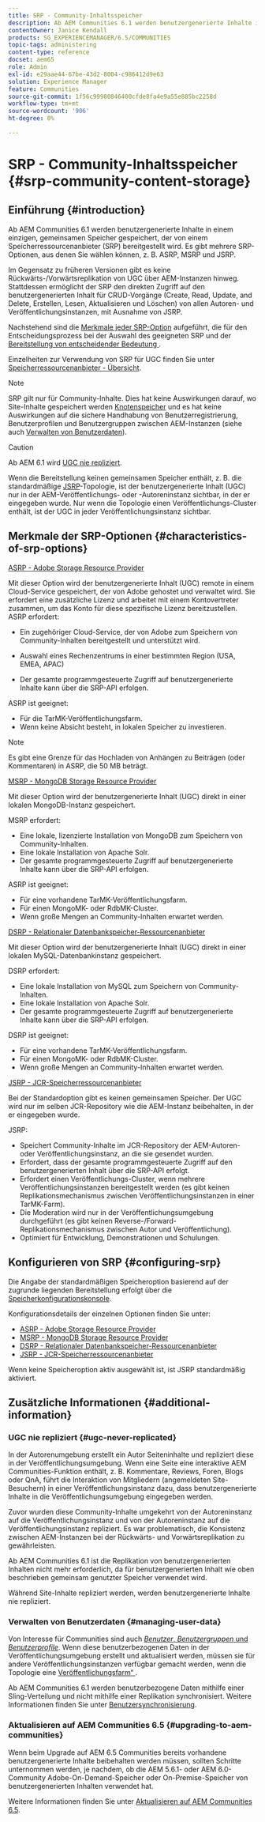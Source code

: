 ```yaml
---
title: SRP - Community-Inhaltsspeicher
description: Ab AEM Communities 6.1 werden benutzergenerierte Inhalte in einem einzigen, gemeinsamen Speicher gespeichert, der von einem Speicherressourcenanbieter (SRP) bereitgestellt wird
contentOwner: Janice Kendall
products: SG_EXPERIENCEMANAGER/6.5/COMMUNITIES
topic-tags: administering
content-type: reference
docset: aem65
role: Admin
exl-id: e29aae44-67be-43d2-8004-c986412d9e63
solution: Experience Manager
feature: Communities
source-git-commit: 1f56c99980846400cfde8fa4e9a55e885bc2258d
workflow-type: tm+mt
source-wordcount: '906'
ht-degree: 0%

---
```


# SRP - Community-Inhaltsspeicher {#srp-community-content-storage}

## Einführung {#introduction}

Ab AEM Communities 6.1 werden benutzergenerierte Inhalte in einem einzigen, gemeinsamen Speicher gespeichert, der von einem Speicherressourcenanbieter (SRP) bereitgestellt wird. Es gibt mehrere SRP-Optionen, aus denen Sie wählen können, z. B. ASRP, MSRP und JSRP.

Im Gegensatz zu früheren Versionen gibt es keine Rückwärts-/Vorwärtsreplikation von UGC über AEM-Instanzen hinweg. Stattdessen ermöglicht der SRP den direkten Zugriff auf den benutzergenerierten Inhalt für CRUD-Vorgänge (Create, Read, Update, and Delete, Erstellen, Lesen, Aktualisieren und Löschen) von allen Autoren- und Veröffentlichungsinstanzen, mit Ausnahme von JSRP.

Nachstehend sind die [Merkmale jeder SRP-Option](#characteristics-of-srp-options) aufgeführt, die für den Entscheidungsprozess bei der Auswahl des geeigneten SRP und der [ Bereitstellung von entscheidender Bedeutung ](/help/communities/topologies.md).

Einzelheiten zur Verwendung von SRP für UGC finden Sie unter [Speicherressourcenanbieter - Übersicht](/help/communities/srp.md).

>[!NOTE]
>
>SRP gilt nur für Community-Inhalte. Dies hat keine Auswirkungen darauf, wo Site-Inhalte gespeichert werden [Knotenspeicher](/help/sites-deploying/data-store-config.md) und es hat keine Auswirkungen auf die sichere Handhabung von Benutzerregistrierung, Benutzerprofilen und Benutzergruppen zwischen AEM-Instanzen (siehe auch [Verwalten von Benutzerdaten](#managing-user-data)).

>[!CAUTION]
>
>Ab AEM 6.1 wird [UGC nie repliziert](#ugc-never-replicated).
>
>Wenn die Bereitstellung keinen gemeinsamen Speicher enthält, z. B. die standardmäßige [JSRP](/help/communities/topologies.md#jsrp)-Topologie, ist der benutzergenerierte Inhalt (UGC) nur in der AEM-Veröffentlichungs- oder -Autoreninstanz sichtbar, in der er eingegeben wurde. Nur wenn die Topologie einen Veröffentlichungs-Cluster enthält, ist der UGC in jeder Veröffentlichungsinstanz sichtbar.

## Merkmale der SRP-Optionen {#characteristics-of-srp-options}

[ASRP - Adobe Storage Resource Provider](/help/communities/asrp.md)

Mit dieser Option wird der benutzergenerierte Inhalt (UGC) remote in einem Cloud-Service gespeichert, der von Adobe gehostet und verwaltet wird. Sie erfordert eine zusätzliche Lizenz und arbeitet mit einem Kontovertreter zusammen, um das Konto für diese spezifische Lizenz bereitzustellen. ASRP erfordert:

* Ein zugehöriger Cloud-Service, der von Adobe zum Speichern von Community-Inhalten bereitgestellt und unterstützt wird.
* Auswahl eines Rechenzentrums in einer bestimmten Region (USA, EMEA, APAC)

* Der gesamte programmgesteuerte Zugriff auf benutzergenerierte Inhalte kann über die SRP-API erfolgen.

ASRP ist geeignet:

* Für die TarMK-Veröffentlichungsfarm.
* Wenn keine Absicht besteht, in lokalen Speicher zu investieren.

>[!NOTE]
>
>Es gibt eine Grenze für das Hochladen von Anhängen zu Beiträgen (oder Kommentaren) in ASRP, die 50 MB beträgt.

[MSRP - MongoDB Storage Resource Provider](/help/communities/msrp.md)

Mit dieser Option wird der benutzergenerierte Inhalt (UGC) direkt in einer lokalen MongoDB-Instanz gespeichert.

MSRP erfordert:

* Eine lokale, lizenzierte Installation von MongoDB zum Speichern von Community-Inhalten.
* Eine lokale Installation von Apache Solr.
* Der gesamte programmgesteuerte Zugriff auf benutzergenerierte Inhalte kann über die SRP-API erfolgen.

ASRP ist geeignet:

* Für eine vorhandene TarMK-Veröffentlichungsfarm.
* Für einen MongoMK- oder RdbMK-Cluster.
* Wenn große Mengen an Community-Inhalten erwartet werden.

[DSRP - Relationaler Datenbankspeicher-Ressourcenanbieter](/help/communities/dsrp.md)

Mit dieser Option wird der benutzergenerierte Inhalt (UGC) direkt in einer lokalen MySQL-Datenbankinstanz gespeichert.

DSRP erfordert:

* Eine lokale Installation von MySQL zum Speichern von Community-Inhalten.
* Eine lokale Installation von Apache Solr.
* Der gesamte programmgesteuerte Zugriff auf benutzergenerierte Inhalte kann über die SRP-API erfolgen.

DSRP ist geeignet:

* Für eine vorhandene TarMK-Veröffentlichungsfarm.
* Für einen MongoMK- oder RdbMK-Cluster.
* Wenn große Mengen an Community-Inhalten erwartet werden.

[JSRP - JCR-Speicherressourcenanbieter](/help/communities/jsrp.md)

Bei der Standardoption gibt es keinen gemeinsamen Speicher. Der UGC wird nur im selben JCR-Repository wie die AEM-Instanz beibehalten, in der er eingegeben wurde.

JSRP:

* Speichert Community-Inhalte im JCR-Repository der AEM-Autoren- oder Veröffentlichungsinstanz, an die sie gesendet wurden.
* Erfordert, dass der gesamte programmgesteuerte Zugriff auf den benutzergenerierten Inhalt über die SRP-API erfolgt.
* Erfordert einen Veröffentlichungs-Cluster, wenn mehrere Veröffentlichungsinstanzen bereitgestellt werden (es gibt keinen Replikationsmechanismus zwischen Veröffentlichungsinstanzen in einer TarMK-Farm).
* Die Moderation wird nur in der Veröffentlichungsumgebung durchgeführt (es gibt keinen Reverse-/Forward-Replikationsmechanismus zwischen Autor und Veröffentlichung).
* Optimiert für Entwicklung, Demonstrationen und Schulungen.

## Konfigurieren von SRP {#configuring-srp}

Die Angabe der standardmäßigen Speicheroption basierend auf der zugrunde liegenden Bereitstellung erfolgt über die [Speicherkonfigurationskonsole](/help/communities/srp-config.md).

Konfigurationsdetails der einzelnen Optionen finden Sie unter:

* [ASRP - Adobe Storage Resource Provider](/help/communities/asrp.md)
* [MSRP - MongoDB Storage Resource Provider](/help/communities/msrp.md)
* [DSRP - Relationaler Datenbankspeicher-Ressourcenanbieter](/help/communities/dsrp.md)
* [JSRP - JCR-Speicherressourcenanbieter](/help/communities/jsrp.md)

Wenn keine Speicheroption aktiv ausgewählt ist, ist JSRP standardmäßig aktiviert.

## Zusätzliche Informationen {#additional-information}

### UGC nie repliziert {#ugc-never-replicated}

In der Autorenumgebung erstellt ein Autor Seiteninhalte und repliziert diese in der Veröffentlichungsumgebung. Wenn eine Seite eine interaktive AEM Communities-Funktion enthält, z. B. Kommentare, Reviews, Foren, Blogs oder QnA, führt die Interaktion von Mitgliedern (angemeldeten Site-Besuchern) in einer Veröffentlichungsinstanz dazu, dass benutzergenerierte Inhalte in die Veröffentlichungsumgebung eingegeben werden.

Zuvor wurden diese Community-Inhalte umgekehrt von der Autoreninstanz auf die Veröffentlichungsinstanz und von der Autoreninstanz auf die Veröffentlichungsinstanz repliziert. Es war problematisch, die Konsistenz zwischen AEM-Instanzen bei der Rückwärts- und Vorwärtsreplikation zu gewährleisten.

Ab AEM Communities 6.1 ist die Replikation von benutzergenerierten Inhalten nicht mehr erforderlich, da für benutzergenerierten Inhalt wie oben beschrieben gemeinsam genutzter Speicher verwendet wird.

Während Site-Inhalte repliziert werden, werden benutzergenerierte Inhalte nie repliziert.

### Verwalten von Benutzerdaten {#managing-user-data}

Von Interesse für Communities sind auch [*Benutzer*, *Benutzergruppen* und *Benutzerprofile*](/help/communities/users.md). Wenn diese benutzerbezogenen Daten in der Veröffentlichungsumgebung erstellt und aktualisiert werden, müssen sie für andere Veröffentlichungsinstanzen verfügbar gemacht werden, wenn die Topologie eine [Veröffentlichungsfarm“ ](/help/sites-deploying/recommended-deploys.md#tarmk-farm).

Ab AEM Communities 6.1 werden benutzerbezogene Daten mithilfe einer Sling-Verteilung und nicht mithilfe einer Replikation synchronisiert. Weitere Informationen finden Sie unter [Benutzersynchronisierung](/help/communities/sync.md).

### Aktualisieren auf AEM Communities 6.5 {#upgrading-to-aem-communities}

Wenn beim Upgrade auf AEM 6.5 Communities bereits vorhandene benutzergenerierte Inhalte beibehalten werden müssen, sollten Schritte unternommen werden, je nachdem, ob die AEM 5.6.1- oder AEM 6.0-Community Adobe-On-Demand-Speicher oder On-Premise-Speicher von benutzergenerierten Inhalten verwendet hat.

Weitere Informationen finden Sie unter [Aktualisieren auf AEM Communities 6.5](/help/communities/upgrade.md).
